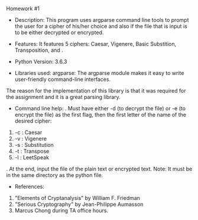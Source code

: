 Homework #1

- Description:
This program uses argparse command line tools to prompt the user for a cipher of his/her choice and also if the file
that is input is to be either decrypted or encrypted.

- Features:
It features 5 ciphers: Caesar, Vigenere, Basic Substition, Transposition, and .

- Python Version:
3.6.3

- Libraries used:
argparse: The argparse module makes it easy to write user-friendly command-line interfaces.

The reason for the implementation of this library is that it was required for the assignment and it is a great parsing library.

- Command line help:
. Must have either -d (to decrypt the file) or -e (to encrypt the file) as the first flag, then the first letter of the name
of the desired cipher:

1. -c : Caesar
1. -v : Vigenere
1. -s : Substitution
1. -t : Transpose
1. -l : LeetSpeak

. At the end, input the file of the plain text or encrypted text.
Note: It must be in the same directory as the python file.

- References:
1. "Elements of Cryptanalysis" by William F. Friedman
2. "Serious Cryptography" by Jean-Philippe Aumasson
3. Marcus Chong during TA office hours.
